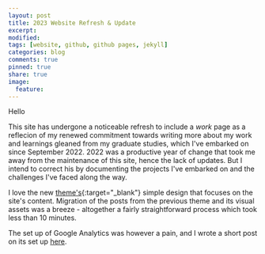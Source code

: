 ```yaml
---
layout: post
title: 2023 Website Refresh & Update
excerpt:
modified:
tags: [website, github, github pages, jekyll]
categories: blog
comments: true
pinned: true
share: true
image:
  feature:
---
```


Hello

This site has undergone a noticeable refresh to include a _work_ page as a reflecion of my renewed commitment towards writing more about my work and learnings gleaned from my graduate studies, which I've embarked on since September 2022. 2022 was a productive year of change that took me away from the maintenance of this site, hence the lack of updates. But I intend to correct his by documenting the projects I've embarked on and the challenges I've faced along the way.

I love the new [theme's](https://github.com/nicoelayda/celeste){:target="\_blank"} simple design that focuses on the site's content. Migration of the posts from the previous theme and its visual assets was a breeze - altogether a fairly straightforward process which took less than 10 minutes.

The set up of Google Analytics was however a pain, and I wrote a short post on its set up [here](/blog/2023/01/17/Google-Analytics-for-GitHub-Pages/).

